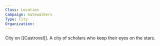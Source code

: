 ```yaml
---
Class: Location
Campaign: Gatewalkers
Type: City
Organization:
---
```

City on [[Castrovel]]. A city of scholars who keep their eyes on the stars.